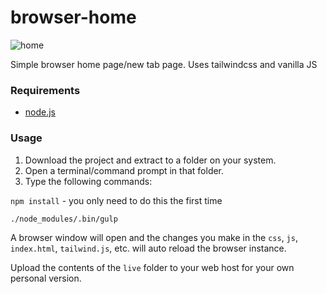 # browser-home

![home](https://cdn.dribbble.com/users/2855/screenshots/5157095/attachments/1134257/home.png)

Simple browser home page/new tab page. Uses tailwindcss and vanilla JS

### Requirements

* [node.js](https://nodejs.org/)

### Usage

1. Download the project and extract to a folder on your system.
2. Open a terminal/command prompt in that folder.
3. Type the following commands:

`npm install` - you only need to do this the first time

`./node_modules/.bin/gulp`

A browser window will open and the changes you make in the `css`, `js`, `index.html`, `tailwind.js`, etc. will auto reload the browser instance.

Upload the contents of the `live` folder to your web host for your own personal version.
